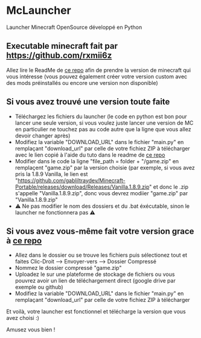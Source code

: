 # McLauncher
Launcher Minecraft OpenSource développé en Python

Executable minecraft fait par https://github.com/rxmii6z
----------------------------------------------------------
Allez lire le ReadMe de [ce repo](https://github.com/gabliltraydev/Minecraft-Portable/) afin de prendre la version de minecraft qui vous intéresse (vous pouvez également créer votre version custom avec des mods préinstallés ou encore une version non disponible)

## Si vous avez trouvé une version toute faite 
- Téléchargez les fichiers du launcher
(le code en python est bon pour lancer une seule version, si vous voulez juste lancer une version de MC en particulier ne touchez pas au code autre que la ligne que vous allez devoir changer après)
- Modifiez la variable "DOWNLOAD_URL" dans le fichier "main.py" en remplaçant "download_url" par celle de votre fichiez ZIP à télécharger avec le lien copié à l'aide du tuto dans le readme de [ce repo](https://github.com/gabliltraydev/Minecraft-Portable/)
-  Modifier dans le code la ligne "file_path = folder + "/game.zip" en remplaçent "game.zip" par la version choisie (par exemple, si vous avez pris la 1.8.9 Vanilla, le lien est "https://github.com/gabliltraydev/Minecraft-Portable/releases/download/Releases/Vanilla.1.8.9.zip" et donc le .zip s'appelle "Vanilla.1.8.9.zip", donc vous devrez modiier "game.zip" par "Vanilla.1.8.9.zip"
- ⚠️ Ne pas modifier le nom des dossiers et du .bat éxécutable, sinon le launcher ne fonctionnera pas ⚠️

## Si vous avez vous-même fait votre version grace à [ce repo](https://github.com/gabliltraydev/Minecraft-Portable/blob/main/Version%20de%20Base/readme.md)
- Allez dans le dossier ou se trouve les fichiers puis sélectionez tout et faites Clic-Droit --> Envoyer-vers --> Dossier Compressé
- Nommez le dossier compressé "game.zip"
- Uploadez le sur une plateforme de stockage de fichiers ou vous pouvrez avoir un lien de téléchargement direct (google drive par exemple ou github)
- Modifiez la variable "DOWNLOAD_URL" dans le fichier "main.py" en remplaçant "download_url" par celle de votre fichiez ZIP à télécharger

Et voilà, votre launcher est fonctionnel et télécharge la version que vous avez choisi :)

Amusez vous bien !
